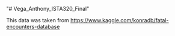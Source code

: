 "# Vega_Anthony_ISTA320_Final" 

This data was taken from https://www.kaggle.com/konradb/fatal-encounters-database

